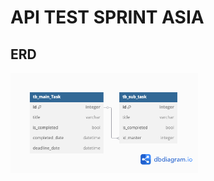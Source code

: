 # API TEST SPRINT ASIA

## ERD
<img src="https://github.com/rixon08/test_sprint_asia_api/blob/master/ERD.png" width="300">
